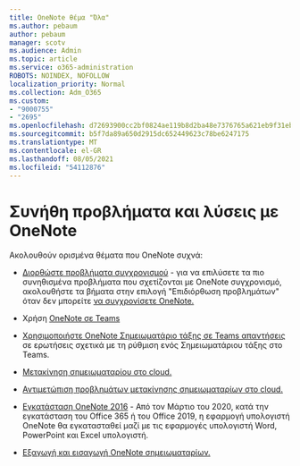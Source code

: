 ```yaml
---
title: OneNote θέμα "Όλα"
ms.author: pebaum
author: pebaum
manager: scotv
ms.audience: Admin
ms.topic: article
ms.service: o365-administration
ROBOTS: NOINDEX, NOFOLLOW
localization_priority: Normal
ms.collection: Adm_O365
ms.custom:
- "9000755"
- "2695"
ms.openlocfilehash: d72693900cc2bf0824ae119b8d2ba48e7376765a621eb9f31eb0fe053735f0b0
ms.sourcegitcommit: b5f7da89a650d2915dc652449623c78be6247175
ms.translationtype: MT
ms.contentlocale: el-GR
ms.lasthandoff: 08/05/2021
ms.locfileid: "54112876"
---
```

# <a name="common-issues-and-resolutions-with-onenote"></a>Συνήθη προβλήματα και λύσεις με OneNote

Ακολουθούν ορισμένα θέματα που OneNote συχνά:

- [Διορθώστε προβλήματα συγχρονισμού](https://support.office.com/article/299495ef-66d1-448f-90c1-b785a6968d45) - για να επιλύσετε τα πιο συνηθισμένα προβλήματα που σχετίζονται με OneNote συγχρονισμό, ακολουθήστε τα βήματα στην επιλογή "Επιδιόρθωση προβλημάτων" όταν δεν μπορείτε [να συγχρονίσετε OneNote.](https://support.office.com/article/Fix-issues-when-you-can-t-sync-OneNote-299495ef-66d1-448f-90c1-b785a6968d45)

- Χρήση [OneNote σε Teams](https://support.microsoft.com/office/0ec78cc3-ba3b-4279-a88e-aa40af9865c2) 

- [Χρησιμοποιήστε OneNote Σημειωματάριο τάξης σε Teams απαντήσεις](https://support.office.com/article/bd77f11f-27cd-4d41-bfbd-2b11799f1440) σε ερωτήσεις σχετικά με τη ρύθμιση ενός Σημειωματάριου τάξης στο Teams.

- [Μετακίνηση σημειωματαρίου στο cloud.](https://support.office.com/article/d5c28b91-7b9c-45be-8f0c-529bdbba019a)

- [Αντιμετώπιση προβλημάτων μετακίνησης σημειωματαρίων στο cloud.](https://support.office.com/article/70528107-11dc-4f3f-b695-b150059dfd78)

- [Εγκατάσταση OneNote 2016](https://support.office.com/article/c08068d8-b517-4464-9ff2-132cb9c45c08) - Από τον Μάρτιο του 2020, κατά την εγκατάσταση του Office 365 ή του Office 2019, η εφαρμογή υπολογιστή OneNote θα εγκατασταθεί μαζί με τις εφαρμογές υπολογιστή Word, PowerPoint και Excel υπολογιστή.

- [Εξαγωγή και εισαγωγή OneNote σημειωματαρίων.](https://support.office.com/article/a4b60da5-8f33-464e-b1ba-b95ce540f309)
